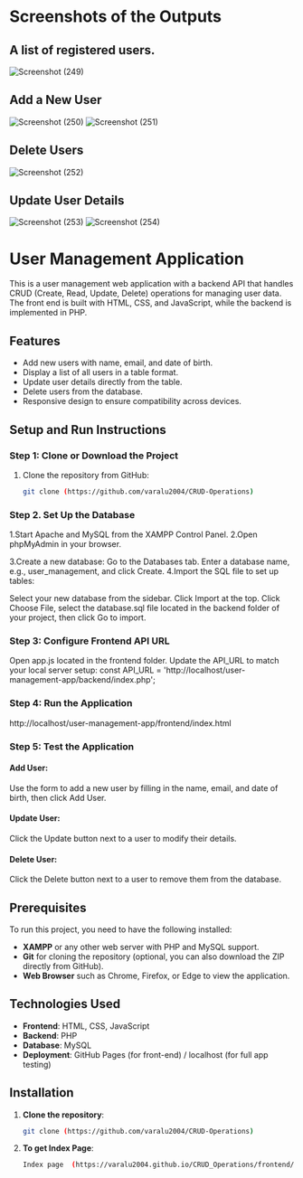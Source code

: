 # Screenshots of the Outputs
## A list of registered users.
![Screenshot (249)](https://github.com/user-attachments/assets/2646a627-f83f-4033-bddc-3e381beeef19)
## Add a New User
![Screenshot (250)](https://github.com/user-attachments/assets/4447ad0b-44b6-4bd4-ad61-1241e5d8f267)
![Screenshot (251)](https://github.com/user-attachments/assets/2457c47e-e0c7-4f7c-b956-d60ddf91b46f)
## Delete Users
![Screenshot (252)](https://github.com/user-attachments/assets/bf3d7161-904c-4184-8bd9-3b82db1302ce)
## Update User Details
![Screenshot (253)](https://github.com/user-attachments/assets/8308b082-83c2-441a-936b-42d87c1d4e3b)
![Screenshot (254)](https://github.com/user-attachments/assets/eeb6eae4-0d98-4261-94e3-3923219a0d76)





# User Management Application

This is a user management web application with a backend API that handles CRUD (Create, Read, Update, Delete) operations for managing user data. The front end is built with HTML, CSS, and JavaScript, while the backend is implemented in PHP.

## Features

- Add new users with name, email, and date of birth.
- Display a list of all users in a table format.
- Update user details directly from the table.
- Delete users from the database.
- Responsive design to ensure compatibility across devices.
## Setup and Run Instructions

### Step 1: Clone or Download the Project

1. Clone the repository from GitHub:

   ```bash
   git clone (https://github.com/varalu2004/CRUD-Operations)
### Step 2. Set Up the Database
 1.Start Apache and MySQL from the XAMPP Control Panel.
 2.Open phpMyAdmin in your browser.

3.Create a new database:
 Go to the Databases tab.
 Enter a database name, e.g., user_management, and click Create.
4.Import the SQL file to set up tables:

 Select your new database from the sidebar.
 Click Import at the top.
 Click Choose File, select the database.sql file located in the backend folder of your project, 
 then click Go to import.
### Step 3: Configure Frontend API URL
Open app.js located in the frontend folder.
Update the API_URL to match your local server setup:
const API_URL = 'http://localhost/user-management-app/backend/index.php';
### Step 4: Run the Application
http://localhost/user-management-app/frontend/index.html
### Step 5: Test the Application
#### Add User: 
Use the form to add a new user by filling in the name, email, and date of birth, then click Add User.
#### Update User:
Click the Update button next to a user to modify their details.
#### Delete User: 
Click the Delete button next to a user to remove them from the database.
## Prerequisites

To run this project, you need to have the following installed:

- **XAMPP** or any other web server with PHP and MySQL support.
- **Git** for cloning the repository (optional, you can also download the ZIP directly from GitHub).
- **Web Browser** such as Chrome, Firefox, or Edge to view the application.

## Technologies Used

- **Frontend**: HTML, CSS, JavaScript
- **Backend**: PHP
- **Database**: MySQL
- **Deployment**: GitHub Pages (for front-end) / localhost (for full app testing)


## Installation

1. **Clone the repository**:
   ```bash
   git clone (https://github.com/varalu2004/CRUD-Operations)
2. **To get Index Page**:
   ```bash
   Index page  (https://varalu2004.github.io/CRUD_Operations/frontend/index.html)
